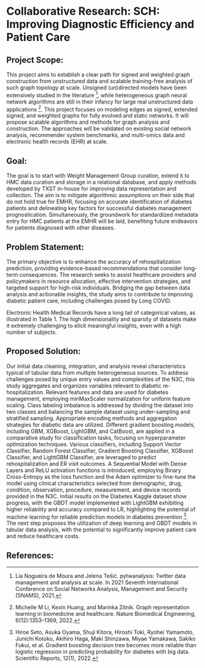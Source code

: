 # Collaborative Research: SCH: Improving Diagnostic Efficiency and Patient Care

## Project Scope:

This project aims to establish a clear path for signed and weighted graph construction from unstructured data and scalable training-free analysis of such graph topology at scale. Unsigned (un)directed models have been extensively studied in the literature [^1^], while heterogeneous graph neural network algorithms are still in their infancy for large real unstructured data applications [^2^]. This project focuses on modeling edges as signed, extended signed, and weighted graphs for fully evolved and static networks. It will propose scalable algorithms and methods for graph analysis and construction. The approaches will be validated on existing social network analysis, recommender system benchmarks, and multi-omics data and electronic health records (EHR) at scale.

## Goal:

The goal is to start with Weight Management Group curation, extend it to HMC data curation and storage in a relational database, and apply methods developed by TXST in-house for improving data representation and collection. The aim is to mitigate algorithmic assumptions on their side that do not hold true for EMHR, focusing on accurate identification of diabetes patients and delineating key factors for successful diabetes management prognostication. Simultaneously, the groundwork for standardized metadata entry for HMC patients at the EMHR will be laid, benefiting future endeavors for patients diagnosed with other diseases.

## Problem Statement:

The primary objective is to enhance the accuracy of rehospitalization prediction, providing evidence-based recommendations that consider long-term consequences. The research seeks to assist healthcare providers and policymakers in resource allocation, effective intervention strategies, and targeted support for high-risk individuals. Bridging the gap between data analysis and actionable insights, the study aims to contribute to improving diabetic patient care, including challenges posed by Long COVID.

Electronic Health Medical Records have a long tail of categorical values, as illustrated in Table 1. The high dimensionality and sparsity of datasets make it extremely challenging to elicit meaningful insights, even with a high number of subjects.

## Proposed Solution:

Our initial data cleaning, integration, and analysis reveal characteristics typical of tabular data from multiple heterogeneous sources. To address challenges posed by unique entry values and complexities of the N3C, this study aggregates and organizes variables relevant to diabetic re-hospitalization. Relevant features and data are used for diabetes management, employing minMaxScaler normalization for uniform feature scaling. Class labeling imbalance is addressed by dividing the dataset into two classes and balancing the sample dataset using under-sampling and stratified sampling. Appropriate encoding methods and aggregation strategies for diabetic data are utilized. Different gradient boosting models, including GBM, XGBoost, LightGBM, and CatBoost, are applied in a comparative study for classification tasks, focusing on hyperparameter optimization techniques. Various classifiers, including Support Vector Classifier, Random Forest Classifier, Gradient Boosting Classifier, XGBoost Classifier, and LightGBM Classifier, are leveraged to predict rehospitalization and ER visit outcomes. A Sequential Model with Dense Layers and ReLU activation functions is introduced, employing Binary Cross-Entropy as the loss function and the Adam optimizer to fine-tune the model using clinical characteristics selected from demographic, drug, condition, observation, procedure, measurement, and device records provided in the N3C. Initial results on the Diabetes Kaggle dataset show progress, with the GBDT model implemented with LightGBM exhibiting higher reliability and accuracy compared to LR, highlighting the potential of machine learning for reliable prediction models in diabetes prevention [^3^]. The next step proposes the utilization of deep learning and GBDT models in tabular data analysis, with the potential to significantly improve patient care and reduce healthcare costs.

## References:

[^1^]: Lia Nogueira de Moura and Jelena Tešić. pytwanalysis: Twitter data management and analysis at scale. In 2021 Seventh International Conference on Social Networks Analysis, Management and Security (SNAMS), 2021.

[^2^]: Michelle M Li, Kexin Huang, and Marinka Zitnik. Graph representation learning in biomedicine and healthcare. Nature Biomedical Engineering, 6(12):1353–1369, 2022.

[^3^]: Hiroe Seto, Asuka Oyama, Shuji Kitora, Hiroshi Toki, Ryohei Yamamoto, Juníchi Kotoku, Akihiro Haga, Maki Shinzawa, Miyae Yamakawa, Sakiko Fukui, et al. Gradient boosting decision tree becomes more reliable than logistic regression in predicting probability for diabetes with big data. Scientific Reports, 12(1), 2022.

